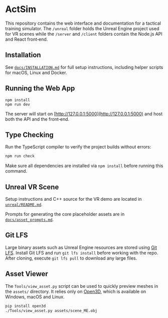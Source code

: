 # ActSim

This repository contains the web interface and documentation for a tactical
training simulator. The `/unreal` folder holds the Unreal Engine project used
for VR scenes while the `/server` and `/client` folders contain the Node.js API
and React front‑end.

## Installation

See [`docs/INSTALLATION.md`](docs/INSTALLATION.md) for full setup instructions,
including helper scripts for macOS, Linux and Docker.

## Running the Web App

```
npm install
npm run dev
```

The server will start on [http://127.0.0.1:5000](http://127.0.0.1:5000) and host both the API and the front‑end.

## Type Checking

Run the TypeScript compiler to verify the project builds without errors:

```bash
npm run check
```

Make sure all dependencies are installed via `npm install` before running this command.

## Unreal VR Scene

Setup instructions and C++ source for the VR demo are located in
[`unreal/README.md`](unreal/README.md).

Prompts for generating the core placeholder assets are in [`docs/asset_prompts.md`](docs/asset_prompts.md).


## Git LFS

Large binary assets such as Unreal Engine resources are stored using [Git LFS](https://git-lfs.github.com/). Install Git LFS and run `git lfs install` before working with the repo. After cloning, execute `git lfs pull` to download any large files.

## Asset Viewer

The `Tools/view_asset.py` script can be used to quickly preview meshes in the
`assets/` directory. It relies only on [Open3D](https://www.open3d.org/), which
is available on Windows, macOS and Linux.

```bash
pip install open3d
./Tools/view_asset.py assets/scene_ME.obj
```
